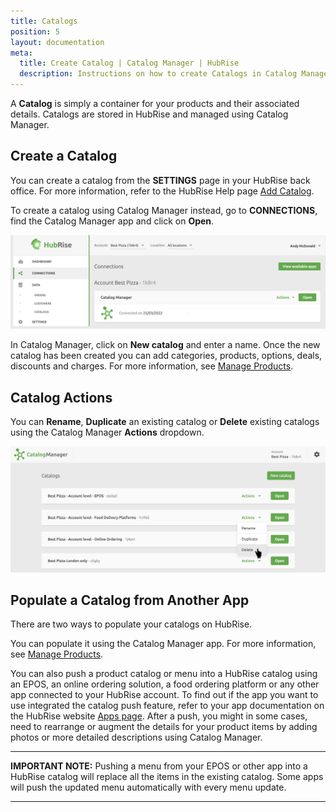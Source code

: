 ```yaml
---
title: Catalogs
position: 5
layout: documentation
meta:
  title: Create Catalog | Catalog Manager | HubRise
  description: Instructions on how to create Catalogs in Catalog Manager. Synchronise catalogs between your EPOS and your apps.
---
```


A **Catalog** is simply a container for your products and their associated details. Catalogs are stored in HubRise and managed using Catalog Manager.

## Create a Catalog

You can create a catalog from the **SETTINGS** page in your HubRise back office. For more information, refer to the HubRise Help page [Add Catalog](https://www.hubrise.com/docs/catalog#add-a-catalog).

To create a catalog using Catalog Manager instead, go to **CONNECTIONS**, find the Catalog Manager app and click on **Open**.

![Catalog Manager Connections](../images/008-en-2x-Connections-Catalog-Manager.png)

In Catalog Manager, click on **New catalog** and enter a name. Once the new catalog has been created you can add categories, products, options, deals, discounts and charges. For more information, see [Manage Products](https://www.hubrise.com/apps).

## Catalog Actions

You can **Rename**, **Duplicate** an existing catalog or **Delete** existing catalogs using the Catalog Manager **Actions** dropdown. 

![Catalog Manager Catalog list](../images/001-en-2x-catalog-list.png)

## Populate a Catalog from Another App

There are two ways to populate your catalogs on HubRise. 

You can populate it using the Catalog Manager app. For more information, see [Manage Products](https://www.hubrise.com/apps). 

You can also push a product catalog or menu into a HubRise catalog using an EPOS, an online ordering solution, a food ordering platform or any other app connected to your HubRise account. To find out if the app you want to use integrated the catalog push feature, refer to your app documentation on the HubRise website [Apps page](https://www.hubrise.com/apps). After a push, you might in some cases, need to rearrange or augment the details for your product items by adding photos or more detailed descriptions using Catalog Manager.

---

**IMPORTANT NOTE:** Pushing a menu from your EPOS or other app into a HubRise catalog will replace all the items in the existing catalog. Some apps will push the updated menu automatically with every menu update.

---

